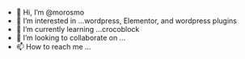 - 👋 Hi, I’m @morosmo
- 👀 I’m interested in ...wordpress, Elementor, and wordpress plugins
- 🌱 I’m currently learning ...crocoblock
- 💞️ I’m looking to collaborate on ...
- 📫 How to reach me ...

<!---
morosmo/morosmo is a ✨ special ✨ repository because its `README.md` (this file) appears on your GitHub profile.
You can click the Preview link to take a look at your changes.
--->
